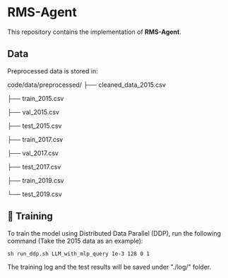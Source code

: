 # RMS-Agent

This repository contains the implementation of **RMS-Agent**.

## Data 

Preprocessed data is stored in:

code/data/preprocessed/ 
├── cleaned_data_2015.csv 

├── train_2015.csv 

├── val_2015.csv 

├── test_2015.csv

├── train_2017.csv

├── val_2017.csv

├── test_2017.csv 

├── train_2019.csv 

└── test_2019.csv 

## 🚀 Training

To train the model using Distributed Data Parallel (DDP), run the following command (Take the 2015 data as an example):

```
sh run_ddp.sh LLM_with_mlp_query 1e-3 128 0 1
```

The training log and the test results will be saved under "./log/" folder. 
